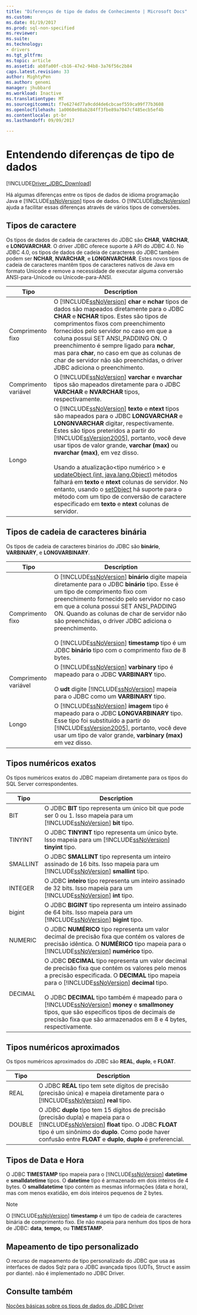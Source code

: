 ```yaml
---
title: "Diferenças de tipo de dados de Conhecimento | Microsoft Docs"
ms.custom: 
ms.date: 01/19/2017
ms.prod: sql-non-specified
ms.reviewer: 
ms.suite: 
ms.technology:
- drivers
ms.tgt_pltfrm: 
ms.topic: article
ms.assetid: ab8fa00f-cb16-47e2-94b8-3a76f56c2b84
caps.latest.revision: 33
author: MightyPen
ms.author: genemi
manager: jhubbard
ms.workload: Inactive
ms.translationtype: MT
ms.sourcegitcommit: f7e6274d77a9cdd4de6cbcaef559ca99f77b3608
ms.openlocfilehash: 1a0068e98ab284ff3fbe89a7047cf485ecb5ef4b
ms.contentlocale: pt-br
ms.lasthandoff: 09/09/2017

---
```

# <a name="understanding-data-type-differences"></a>Entendendo diferenças de tipo de dados
[!INCLUDE[Driver_JDBC_Download](../../includes/driver_jdbc_download.md)]

  Há algumas diferenças entre os tipos de dados de idioma programação Java e [!INCLUDE[ssNoVersion](../../includes/ssnoversion_md.md)] tipos de dados. O [!INCLUDE[jdbcNoVersion](../../includes/jdbcnoversion_md.md)] ajuda a facilitar essas diferenças através de vários tipos de conversões.  
  
## <a name="character-types"></a>Tipos de caractere  
 Os tipos de dados de cadeia de caracteres do JDBC são **CHAR**, **VARCHAR**, e **LONGVARCHAR**. O driver JDBC oferece suporte à API do JDBC 4.0. No JDBC 4.0, os tipos de dados de cadeia de caracteres do JDBC também podem ser **NCHAR**, **NVARCHAR**, e **LONGNVARCHAR**. Estes novos tipos de cadeia de caracteres mantêm tipos de caracteres nativos de Java em formato Unicode e remove a necessidade de executar alguma conversão ANSI-para-Unicode ou Unicode-para-ANSI.  
  
|Tipo|Description|  
|----------|-----------------|  
|Comprimento fixo|O [!INCLUDE[ssNoVersion](../../includes/ssnoversion_md.md)] **char** e **nchar** tipos de dados são mapeados diretamente para o JDBC **CHAR** e **NCHAR** tipos. Estes são tipos de comprimentos fixos com preenchimento fornecidos pelo servidor no caso em que a coluna possui SET ANSI_PADDING ON. O preenchimento é sempre ligado para **nchar**, mas para **char**, no caso em que as colunas de char de servidor não são preenchidas, o driver JDBC adiciona o preenchimento.|  
|Comprimento variável|O [!INCLUDE[ssNoVersion](../../includes/ssnoversion_md.md)] **varchar** e **nvarchar** tipos são mapeados diretamente para o JDBC **VARCHAR** e **NVARCHAR** tipos, respectivamente.|  
|Longo|O [!INCLUDE[ssNoVersion](../../includes/ssnoversion_md.md)] **texto** e **ntext** tipos são mapeados para o JDBC **LONGVARCHAR** e **LONGNVARCHAR** digitar, respectivamente. Estes são tipos preteridos a partir do [!INCLUDE[ssVersion2005](../../includes/ssversion2005_md.md)], portanto, você deve usar tipos de valor grande, **varchar (max)** ou **nvarchar (max)**, em vez disso.<br /><br /> Usando a atualização\<tipo numérico > e [updateObject (int, java.lang.Object)](../../connect/jdbc/reference/updateobject-method-int-java-lang-object.md) métodos falhará em **texto** e **ntext** colunas de servidor. No entanto, usando o [setObject](../../connect/jdbc/reference/setobject-method-sqlserverpreparedstatement.md) há suporte para o método com um tipo de conversão de caractere especificado em **texto** e **ntext** colunas de servidor.|  
  
## <a name="binary-string-types"></a>Tipos de cadeia de caracteres binária  
 Os tipos de cadeia de caracteres binários do JDBC são **binário**, **VARBINARY**, e **LONGVARBINARY**.  
  
|Tipo|Description|  
|----------|-----------------|  
|Comprimento fixo|O [!INCLUDE[ssNoVersion](../../includes/ssnoversion_md.md)] **binário** digite mapeia diretamente para o JDBC **binário** tipo. Esse é um tipo de comprimento fixo com preenchimento fornecido pelo servidor no caso em que a coluna possui SET ANSI_PADDING ON. Quando as colunas de char de servidor não são preenchidas, o driver JDBC adiciona o preenchimento.<br /><br /> O [!INCLUDE[ssNoVersion](../../includes/ssnoversion_md.md)] **timestamp** tipo é um JDBC **binário** tipo com o comprimento fixo de 8 bytes.|  
|Comprimento variável|O [!INCLUDE[ssNoVersion](../../includes/ssnoversion_md.md)] **varbinary** tipo é mapeado para o JDBC **VARBINARY** tipo.<br /><br /> O **udt** digite [!INCLUDE[ssNoVersion](../../includes/ssnoversion_md.md)] mapeia para o JDBC como um **VARBINARY** tipo.|  
|Longo|O [!INCLUDE[ssNoVersion](../../includes/ssnoversion_md.md)] **imagem** tipo é mapeado para o JDBC **LONGVARBINARY** tipo. Esse tipo foi substituído a partir do [!INCLUDE[ssVersion2005](../../includes/ssversion2005_md.md)], portanto, você deve usar um tipo de valor grande, **varbinary (max)** em vez disso.|  
  
## <a name="exact-numeric-types"></a>Tipos numéricos exatos  
 Os tipos numéricos exatos do JDBC mapeiam diretamente para os tipos do SQL Server correspondentes.  
  
|Tipo|Description|  
|----------|-----------------|  
|BIT|O JDBC **BIT** tipo representa um único bit que pode ser 0 ou 1. Isso mapeia para um [!INCLUDE[ssNoVersion](../../includes/ssnoversion_md.md)] **bit** tipo.|  
|TINYINT|O JDBC **TINYINT** tipo representa um único byte. Isso mapeia para um [!INCLUDE[ssNoVersion](../../includes/ssnoversion_md.md)] **tinyint** tipo.|  
|SMALLINT|O JDBC **SMALLINT** tipo representa um inteiro assinado de 16 bits. Isso mapeia para um [!INCLUDE[ssNoVersion](../../includes/ssnoversion_md.md)] **smallint** tipo.|  
|INTEGER|O JDBC **inteiro** tipo representa um inteiro assinado de 32 bits. Isso mapeia para um [!INCLUDE[ssNoVersion](../../includes/ssnoversion_md.md)] **int** tipo.|  
|bigint|O JDBC **BIGINT** tipo representa um inteiro assinado de 64 bits. Isso mapeia para um [!INCLUDE[ssNoVersion](../../includes/ssnoversion_md.md)] **bigint** tipo.|  
|NUMERIC|O JDBC **NUMÉRICO** tipo representa um valor decimal de precisão fixa que contém os valores de precisão idêntica. O **NUMÉRICO** tipo mapeia para o [!INCLUDE[ssNoVersion](../../includes/ssnoversion_md.md)] **numérico** tipo.|  
|DECIMAL|O JDBC **DECIMAL** tipo representa um valor decimal de precisão fixa que contém os valores pelo menos a precisão especificada. O **DECIMAL** tipo mapeia para o [!INCLUDE[ssNoVersion](../../includes/ssnoversion_md.md)] **decimal** tipo.<br /><br /> O JDBC **DECIMAL** tipo também é mapeado para o [!INCLUDE[ssNoVersion](../../includes/ssnoversion_md.md)] **money** e **smallmoney** tipos, que são específicos tipos de decimais de precisão fixa que são armazenados em 8 e 4 bytes, respectivamente.|  
  
## <a name="approximate-numeric-types"></a>Tipos numéricos aproximados  
 Os tipos numéricos aproximados do JDBC são **REAL**, **duplo**, e **FLOAT**.  
  
|Tipo|Description|  
|----------|-----------------|  
|REAL|O JDBC **REAL** tipo tem sete dígitos de precisão (precisão única) e mapeia diretamente para o [!INCLUDE[ssNoVersion](../../includes/ssnoversion_md.md)] **real** tipo.|  
|DOUBLE|O JDBC **duplo** tipo tem 15 dígitos de precisão (precisão dupla) e mapeia para o [!INCLUDE[ssNoVersion](../../includes/ssnoversion_md.md)] **float** tipo. O JDBC **FLOAT** tipo é um sinônimo do **duplo**. Como pode haver confusão entre **FLOAT** e **duplo**, **duplo** é preferencial.|  
  
## <a name="datetime-types"></a>Tipos de Data e Hora  
 O JDBC **TIMESTAMP** tipo mapeia para o [!INCLUDE[ssNoVersion](../../includes/ssnoversion_md.md)] **datetime** e **smalldatetime** tipos. O **datetime** tipo é armazenado em dois inteiros de 4 bytes. O **smalldatetime** tipo contém as mesmas informações (data e hora), mas com menos exatidão, em dois inteiros pequenos de 2 bytes.  
  
> [!NOTE]  
>  O [!INCLUDE[ssNoVersion](../../includes/ssnoversion_md.md)] **timestamp** é um tipo de cadeia de caracteres binária de comprimento fixo. Ele não mapeia para nenhum dos tipos de hora de JDBC: **data**, **tempo**, ou **TIMESTAMP**.  
  
## <a name="custom-type-mapping"></a>Mapeamento de tipo personalizado  
 O recurso de mapeamento de tipo personalizado do JDBC que usa as interfaces de dados Sqlz para o JDBC avançada tipos (UDTs, Struct e assim por diante). não é implementado no JDBC Driver.  
  
## <a name="see-also"></a>Consulte também  
 [Noções básicas sobre os tipos de dados do JDBC Driver](../../connect/jdbc/understanding-the-jdbc-driver-data-types.md)  
  
  

